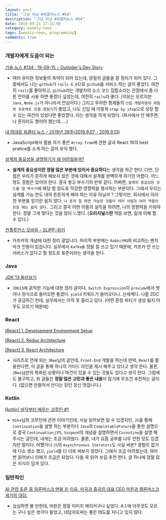```yaml
---
layout: post
title: "그냥 저냥 #위클리뉴스 #54"
description: "그냥 저냥 #위클리뉴스 #54"
date: 2019-09-21 17:31:00
category: weekly-news
tags: [weekly-news, programming]
comments: true
---
```


### 개발자에게 도움이 되는

[기술 뉴스 #134 : 19-09-15 :: Outsider's Dev Story](https://blog.outsider.ne.kr/1460)

  - 여러 유익한 정보들의 축약이 되어 있는데, 양질의 글들을 잘 정리가 되어 있다. 그 중에서도 나는 `github`가 `rails 6.0`으로 `github`를 서비스 하는 글이 좋았다. 여전히 `rails`를 좋아하고, `github`라는 개발자의 소스 코드 집합소라는 관점에서 좀 다른 언어를 사용 하면 좋겠다 싶었는데, 여전히 `rails`라 좋다. (이유는 모르지만 `Java`, `Node.js`가 아니라서 안심이다.) 그리고 우아한 형제들의 `신입 개발자분의 파일럿 프로젝트 진행 경험기`가 좋았고, 나도 신입 때 이렇게 `step by step`으로 성장 할 수 있는 여건이 있었다면 좋았겠다. 라는 생각을 하게 되었다. (회사에서 안 해주면, 나 혼자라도 했어야 했는데.....)

[내 맘대로 위클리 뉴스 - 2019년 38주(2019.9.07 - 2019.9.13)](https://www.sangkon.com/sigamdream_weekly_2019_38/)

  - JavaScript에서 활용 하기 좋은 `Array.from`에 관한 글과 React 16의 best pratice를 소개 하는 글이 유익 했다.

[설계의 중요성을 설명하기가 왜 어려웠을까?](https://huns.me/posts/2019-09-19-why-is-it-difficult-to-understand-the-importance-of-archictecture)

  - **설계의 중요성이란 정말 많은 부분에 있어서 중요하다**는 생각을 하곤 한다. 다만, 단점은 우리가 흔하게 해보지 않은 것에 대해서 설계를 완벽하게 하기란 어렵다. 어느 정도 경험은 있어야 한다. 결국 쌓고 부수기의 반복 같다. 어쩌면, `설계의 중요성은 코드를 덜 부수기`에 해당 할 정도로 막강한 영향력을 행사하는 부분이다. 그래서 우리는 설계를 가능 한도 내의 튼튼하게 해야 하는 이유 아닐까 ? 그렇지만, 회사에서 이러한 부분을 얻기란 쉽지 않다. `나 혼자 일 하면 가능한 것들이 여러 사람과 여러 역할이 모일 때는 쉽지 않다.` 그리고 결국 어떤 이들의 설득을 하려면, 나의 영향력을 키워야 한다. 정말 그게 맞다는 것을 많이 느꼈다. (**오리지널스란** 책을 보면, 쉽게 이해 할 수 있다.)

[컨플루언스 모바일 - SLiPP::위키](https://www.slipp.net/wiki/plugins/servlet/mobile?contentId=30772803#content/view/30772803)

  - 카프카의 개념에 대한 정리 글입니다. 마지막 부분에는 `RabbitMQ`와 비교하는 벤치 마크 인용이 있습니다. 실무에서 `Kafka를` 정말 잘 쓰고 있기 때문에, 카프카 안 쓰는 서비스가 없다고 할 정도로 표준이라는 생각을 한다.

### Java

[JDK 13 둘러보기](https://johngrib.github.io/wiki/jdk13/)

  - `JDK13`에 굵직한 기능에 대한 정리 글이다. `Switch Expression`이 `preview`에서 벗어나 정식으로 들어오면 좋겠다. `yield` 키워드가 들어오다니..신세계다. 나름 ZGC가 궁금하긴 한데, 실무에서는 아직 못 올리고 있다. (어떤 환장 파티가  생성 될지 아무도 모르기 때문에)

### React

[[React] 1. Development Environment Setup](https://jbee.io/react/[react]-1.-development-environment-setup/)

[[React] 2. Redux Architecture](https://jbee.io/react/[react]-2.-redux-architecture/)

[[React] 3. React Architecture](https://jbee.io/react/[react]-3.-react-architecture/)

  - 시리즈로 연재 되는 `JBee`님의 글인데, `Front-End` 개발을 하는데 만약, `React`를 활용한다면, 이 글을 통해 하나의 가이드 라인을 제시 해주고 있다고 생각 한다. 물론, `JBee`님만의 특화된 상황이나 여건이 있을 수 있는 것들도 있다고 생각 한다. 그럼에도 불구하고, 위 글들은 **정말 많은 고민과 좋은 내용**이 많기에 무조건 추천하는 글이다. (없으면 만들어서 쓴다는 장인 정신 멋집니다.)

### Kotlin

[[kotlin] 바닥부터 배우는 코루틴 #1](https://www.bsidesoft.com/?p=8135)

  - `Hika`님의 코루틴에 관한 이야기인데, 사실 읽어보면 알 수 있겠지만, `JS`를 통해 `Continuation`을 설명 하는 부분이나 `Java`의 `CompletableFuture`을 통한 설명으로 결국 `Continuation`,`CPS`, `Suspend`의 개념을 설명하면서 `Coroutine`을 설명 해주시는 글인데, 내게는 조금 어려웠다. 물론, 내가 요즘 공부를 너무 안한 탓도 있겠지만 말이다. 어쨌거나 `JS`의 `Asynchronous Iterators`도 사실 써본? 경험이 없기에 다소 생소 했고, `yield`를 더 더욱 써보지 않았다. 그래서 조금 어려웠는데, 여러번 읽어보니 이해가 조금은 되었다. 다들 꼭 읽어 보길 추천 한다. 글 하나에 정말 많은 지식이 담겨 있다.

### 일반적인

[AI 관련 토론 중 일론머스크 멘붕 온 이유. 미국과 중국의 대표 CEO 마윈과 엘론머스크 세기의 대담.](https://youtu.be/VCjkDF3lMbE)

  - 심심하면 볼 만한데, 마윈은 정말 이미지 메이커구나 싶었다. A.I.에 아무것도 모르는 구나 싶은 생각이 들었고, 대담자로써는 좋은 태도를 지니고 있지 않다.
